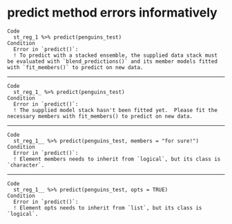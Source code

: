# predict method errors informatively

    Code
      st_reg_1 %>% predict(penguins_test)
    Condition
      Error in `predict()`:
      ! To predict with a stacked ensemble, the supplied data stack must be evaluated with `blend_predictions()` and its member models fitted with `fit_members()` to predict on new data.

---

    Code
      st_reg_1_ %>% predict(penguins_test)
    Condition
      Error in `predict()`:
      ! The supplied model stack hasn't been fitted yet.  Please fit the necessary members with fit_members() to predict on new data.

---

    Code
      st_reg_1__ %>% predict(penguins_test, members = "for sure!")
    Condition
      Error in `predict()`:
      ! Element members needs to inherit from `logical`, but its class is `character`.

---

    Code
      st_reg_1__ %>% predict(penguins_test, opts = TRUE)
    Condition
      Error in `predict()`:
      ! Element opts needs to inherit from `list`, but its class is `logical`.

